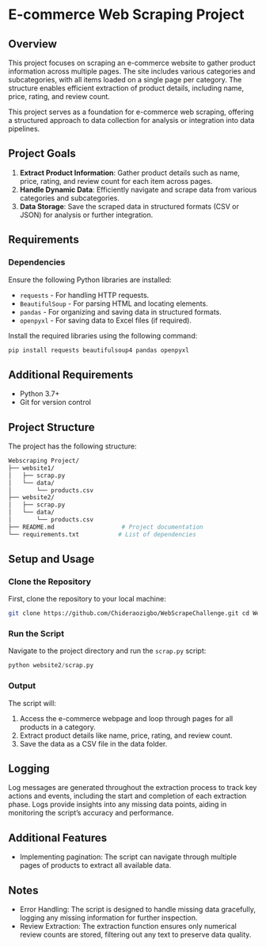 # E-commerce Web Scraping Project

## Overview
This project focuses on scraping an e-commerce website to gather product information across multiple pages. The site includes various categories and subcategories, with all items loaded on a single page per category. The structure enables efficient extraction of product details, including name, price, rating, and review count.

This project serves as a foundation for e-commerce web scraping, offering a structured approach to data collection for analysis or integration into data pipelines.

## Project Goals
1. **Extract Product Information**: Gather product details such as name, price, rating, and review count for each item across pages.
2. **Handle Dynamic Data**: Efficiently navigate and scrape data from various categories and subcategories.
3. **Data Storage**: Save the scraped data in structured formats (CSV or JSON) for analysis or further integration.

## Requirements

### Dependencies
Ensure the following Python libraries are installed:
- `requests` - For handling HTTP requests.
- `BeautifulSoup` - For parsing HTML and locating elements.
- `pandas` - For organizing and saving data in structured formats.
- `openpyxl` - For saving data to Excel files (if required).

Install the required libraries using the following command:
``` bash
pip install requests beautifulsoup4 pandas openpyxl
```

## Additional Requirements

- Python 3.7+
- Git for version control

## Project Structure
The project has the following structure:
``` bash
Webscraping Project/
├── website1/
│   ├── scrap.py 
│   └── data/ 
│       └── products.csv 
├── website2/
│   ├── scrap.py 
│   └── data/ 
│       └── products.csv
├── README.md                   # Project documentation
└── requirements.txt           # List of dependencies
```
## Setup and Usage
### Clone the Repository
First, clone the repository to your local machine:

``` bash
git clone https://github.com/Chideraozigbo/WebScrapeChallenge.git cd Webscraping Project 
```


### Run the Script
Navigate to the project directory and run the `scrap.py` script:

``` python 
python website2/scrap.py 
```


### Output
The script will:

1. Access the e-commerce webpage and loop through pages for all products in a category.
2. Extract product details like name, price, rating, and review count.
3. Save the data as a CSV file in the data folder.

## Logging
Log messages are generated throughout the extraction process to track key actions and events, including the start and completion of each extraction phase. Logs provide insights into any missing data points, aiding in monitoring the script’s accuracy and performance.
## Additional Features
- Implementing pagination: The script can navigate through multiple pages of products to extract all available data.
## Notes
- Error Handling: The script is designed to handle missing data gracefully, logging any missing information for further inspection.
- Review Extraction: The extraction function ensures only numerical review counts are stored, filtering out any text to preserve data quality.

